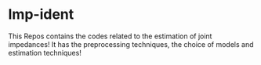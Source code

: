 # Imp-ident
This Repos  contains the codes related to the estimation of joint impedances!
It has the preprocessing techniques, the choice of models and estimation techniques!


